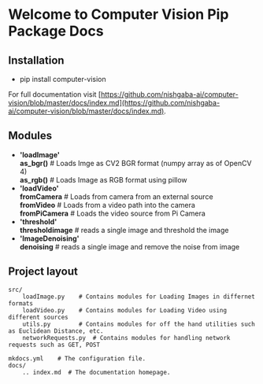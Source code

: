 # Welcome to Computer Vision Pip Package Docs


## Installation
* pip install computer-vision 

For full documentation visit [https://github.com/nishgaba-ai/computer-vision/blob/master/docs/index.md](https://github.com/nishgaba-ai/computer-vision/blob/master/docs/index.md).

## Modules

* **'loadImage'**  
     **as_bgr()**   # Loads Imge as CV2 BGR format (numpy array as of OpenCV 4)  
     **as_rgb()**   # Loads Image as RGB format using pillow  
* **'loadVideo'**  
     **fromCamera**  # Loads from camera from an external source  
     **fromVideo**   # Loads from a video path into the camera  
     **fromPiCamera**   # Loads the video source from Pi Camera  
* **'threshold'**  
    **thresholdimage**  # reads a single image and threshold the image 
* **'ImageDenoising'**  
    **denoising**  # reads a single image and remove the noise from image 
## Project layout

    src/
        loadImage.py    # Contains modules for Loading Images in differnet formats
        loadVideo.py    # Contains modules for Loading Video using different sources
        utils.py        # Contains modules for off the hand utilities such as Euclidean Distance, etc.
        networkRequests.py  # Contains modules for handling network requests such as GET, POST

    mkdocs.yml    # The configuration file.
    docs/
        .. index.md  # The documentation homepage.
